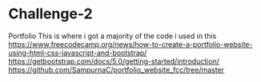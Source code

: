 # Challenge-2
Portfolio
This is where i got a majority of the code i used in this
https://www.freecodecamp.org/news/how-to-create-a-portfolio-website-using-html-css-javascript-and-bootstrap/
https://getbootstrap.com/docs/5.0/getting-started/introduction/
https://github.com/SampurnaC/portfolio_website_fcc/tree/master